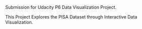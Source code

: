 Submission for Udacity P6 Data Visualization Project.

This Project Explores the PISA Dataset through Interactive Data Visualization.
